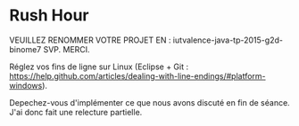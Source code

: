 Rush Hour
=========

VEUILLEZ RENOMMER VOTRE PROJET EN : iutvalence-java-tp-2015-g2d-binome7 SVP. MERCI.

Réglez vos fins de ligne sur Linux (Eclipse + Git : https://help.github.com/articles/dealing-with-line-endings/#platform-windows).

Depechez-vous  d'implémenter ce que nous avons discuté en fin de séance. J'ai donc fait une relecture partielle.

